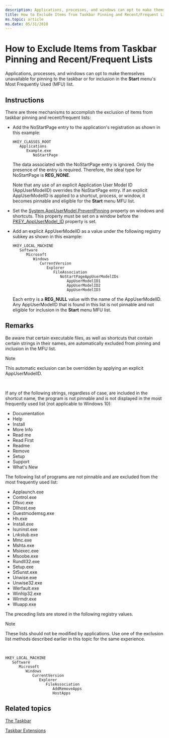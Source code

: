 ```yaml
---
description: Applications, processes, and windows can opt to make themselves unavailable for pinning to the taskbar or for inclusion in the Start menu's Most Frequently Used (MFU) list.
title: How to Exclude Items from Taskbar Pinning and Recent/Frequent Lists
ms.topic: article
ms.date: 05/31/2018
---
```


# How to Exclude Items from Taskbar Pinning and Recent/Frequent Lists

Applications, processes, and windows can opt to make themselves unavailable for pinning to the taskbar or for inclusion in the **Start** menu's Most Frequently Used (MFU) list.

## Instructions


There are three mechanisms to accomplish the exclusion of items from taskbar pinning and recent/frequent lists:

- Add the NoStartPage entry to the application's registration as shown in this example:

    ```
    HKEY_CLASSES_ROOT
       Applications
          Example.exe
             NoStartPage
    ```

    The data associated with the NoStartPage entry is ignored. Only the presence of the entry is required. Therefore, the ideal type for NoStartPage is **REG\_NONE**.

    Note that any use of an explicit Application User Model ID (AppUserModelID) overrides the NoStartPage entry. If an explicit AppUserModelID is applied to a shortcut, process, or window, it becomes pinnable and eligible for the **Start** menu MFU list.

- Set the [System.AppUserModel.PreventPinning](../properties/props-system-appusermodel-preventpinning.md) property on windows and shortcuts. This property must be set on a window before the [PKEY\_AppUserModel\_ID](../properties/props-system-appusermodel-id.md) property is set.
- Add an explicit AppUserModelID as a value under the following registry subkey as shown in this example:

    ```
    HKEY_LOCAL_MACHINE
       Software
          Microsoft
             Windows
                CurrentVersion
                   Explorer
                      FileAssociation
                         NoStartPageAppUserModelIDs
                            AppUserModelID1
                            AppUserModelID2
                            AppUserModelID3
    ```

    Each entry is a **REG\_NULL** value with the name of the AppUserModelID. Any AppUserModelID that is found in this list is not pinnable and not eligible for inclusion in the **Start** menu MFU list.

## Remarks

Be aware that certain executable files, as well as shortcuts that contain certain strings in their names, are automatically excluded from pinning and inclusion in the MFU list.

> [!Note]  
> This automatic exclusion can be overridden by applying an explicit AppUserModelID.

 

If any of the following strings, regardless of case, are included in the shortcut name, the program is not pinnable and is not displayed in the most frequently used list (not applicable to Windows 10):

- Documentation
- Help
- Install
- More Info
- Read me
- Read First
- Readme
- Remove
- Setup
- Support
- What's New

The following list of programs are not pinnable and are excluded from the most frequently used list:

- Applaunch.exe
- Control.exe
- Dfsvc.exe
- Dllhost.exe
- Guestmodemsg.exe
- Hh.exe
- Install.exe
- Isuninst.exe
- Lnkstub.exe
- Mmc.exe
- Mshta.exe
- Msiexec.exe
- Msoobe.exe
- Rundll32.exe
- Setup.exe
- St5unst.exe
- Unwise.exe
- Unwise32.exe
- Werfault.exe
- Winhlp32.exe
- Wlrmdr.exe
- Wuapp.exe

The preceding lists are stored in the following registry values.

> [!Note]  
> These lists should not be modified by applications. Use one of the exclusion list methods described earlier in this topic for the same experience.

 

```
HKEY_LOCAL_MACHINE
   Software
      Microsoft
         Windows
            CurrentVersion
               Explorer
                  FileAssociation
                     AddRemoveApps
                     HostApps
```

## Related topics

<dl> <dt>

[The Taskbar](taskbar.md)
</dt> <dt>

[Taskbar Extensions](taskbar-extensions.md)
</dt> </dl>

 

 
